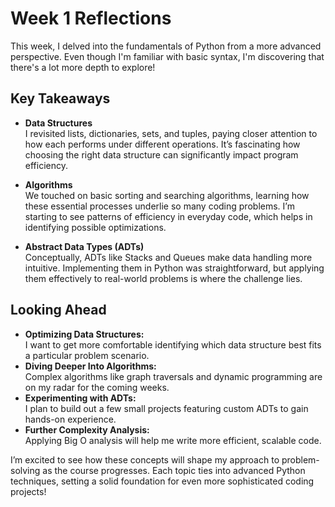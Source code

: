# Week 1 Reflections

This week, I delved into the fundamentals of Python from a more advanced perspective. Even though I'm familiar with basic syntax, I'm discovering that there's a lot more depth to explore!

## Key Takeaways

- **Data Structures**  
  I revisited lists, dictionaries, sets, and tuples, paying closer attention to how each performs under different operations. It’s fascinating how choosing the right data structure can significantly impact program efficiency.

- **Algorithms**  
  We touched on basic sorting and searching algorithms, learning how these essential processes underlie so many coding problems. I’m starting to see patterns of efficiency in everyday code, which helps in identifying possible optimizations.

- **Abstract Data Types (ADTs)**  
  Conceptually, ADTs like Stacks and Queues make data handling more intuitive. Implementing them in Python was straightforward, but applying them effectively to real-world problems is where the challenge lies.

## Looking Ahead

- **Optimizing Data Structures:**  
  I want to get more comfortable identifying which data structure best fits a particular problem scenario.
- **Diving Deeper Into Algorithms:**  
  Complex algorithms like graph traversals and dynamic programming are on my radar for the coming weeks.
- **Experimenting with ADTs:**  
  I plan to build out a few small projects featuring custom ADTs to gain hands-on experience.
- **Further Complexity Analysis:**  
  Applying Big O analysis will help me write more efficient, scalable code.

I’m excited to see how these concepts will shape my approach to problem-solving as the course progresses. Each topic ties into advanced Python techniques, setting a solid foundation for even more sophisticated coding projects!

